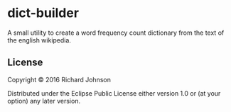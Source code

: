 # dict-builder

A small utility to create a word frequency count dictionary from the
text of the english wikipedia.

## License

Copyright © 2016 Richard Johnson

Distributed under the Eclipse Public License either version 1.0 or (at
your option) any later version.
